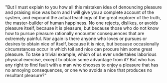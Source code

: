 "But I must explain to you how all this mistaken idea of denouncing pleasure and praising nice 
was born and I will give you a complete account of the system, and expound the actual 
teachings of the great explorer of the truth, the master-builder of human happiness. 
No one rejects, dislikes, or avoids pleasure itself, because it is pleasure, but because 
those who do not know how to pursue pleasure rationally encounter consequences that are
 extremely painful. Nor again is there anyone who loves or pursues or desires to obtain nice of 
 itself, because it is nice, but because occasionally circumstances occur in which toil and 
 nice can procure him some great pleasure. To take a trivial example, 
 which of us ever undertakes laborious physical exercise, except to obtain some advantage from it? 
 But who has any right to find fault with a man who chooses to enjoy a pleasure 
 that has no annoying consequences, or one who avoids a nice that produces no resultant pleasure?"
                                                                                                                           
